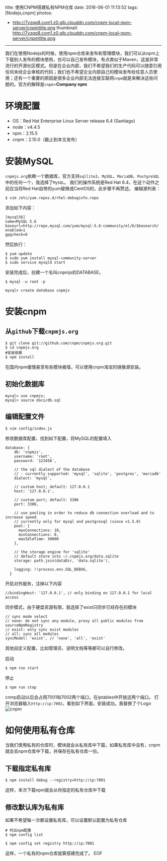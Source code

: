 title: 使用CNPM搭建私有NPM仓库
date: 2016-06-01 11:13:52
tags: [Nodejs,cnpm]
photos:
- http://7vzqg8.com1.z0.glb.clouddn.com/cnpm-local-npm-server/cnpmtitle.png
thumbnail: http://7vzqg8.com1.z0.glb.clouddn.com/cnpm-local-npm-server/cnpmtitle.png
---
我们在使用Nodejs的时候，使用npm仓库来发布和管理模块，我们可以从npm上下载别人发布的模块使用，也可以自己发布模块，有点类似于Maven，这是非常流行的开源社区模式。但是在企业内部，我们不希望我们的生产代码可以随意引用任何未经企业审核的代码；我们也不希望企业内部自己的模块发布给任意人员使用；还有一个重要的原因是很多企业内部无法连接互联网`cnpm`就是来解决这些问题的。官方的解释是`cnpm`=**Company npm**
# 环境配置
* OS：Red Hat Enterprise Linux Server release 6.4 (Santiago)
* node：v4.4.5
* npm：2.15.5
* cnpm：2.10.0（截止到本文发布）

<!--more-->

# 安装MySQL
`cnpmjs.org`依赖一个数据库，官方支持`sqllite3`、`MySQL`、`MariaDB`、`PostgreSQL`中的任何一个，我选择了`MySQL`。
我们的操作系统是Red Hat 6.4，在这个动作之前应当将Red Hat自带的yum替换成CentOS的，此步骤不再赘述。
编辑源列表：
```shell
$ vim /etc/yum.repos.d/rhel-debuginfo.repo
```
添加如下内容：
```
[mysql56]
name=MySQL 5.6
baseurl=http://repo.mysql.com/yum/mysql-5.6-community/el/6/$basearch/
enabled=1
gpgcheck=0
```
然后执行：
```shell
$ yum update
$ sudo yum install mysql-community-server
$ sudo service mysqld start
```
安装完成后，创建一个名叫cnpmjs的DATABASE。
```shell
$ mysql -u root -p

mysql> create datebase cnpmjs
```
# 安装cnpm
## 从`github`下载`cnpmjs.org`
```shell
$ git clone git://github.com/cnpm/cnpmjs.org.git
$ cd cnpmjs.org
#安装依赖
$ npm install
```
在国内npm缓慢甚至有些模块被墙，可以使用cnpm淘宝的镜像源安装。
## 初始化数据库
```
mysql> use cnpmjs;
mysql> source docs/db.sql
```

## 编辑配置文件
```
$ vim config/index.js
```
修改数据库配置，找到如下配置，将MySQL的配置填入
```
database: {
    db: 'cnpmjs',
    username: 'root',
    password: '123456',

    // the sql dialect of the database
    // - currently supported: 'mysql', 'sqlite', 'postgres', 'mariadb'
    dialect: 'mysql',

    // custom host; default: 127.0.0.1
    host: '127.0.0.1',

    // custom port; default: 3306
    port: 3306,

    // use pooling in order to reduce db connection overload and to increase speed
    // currently only for mysql and postgresql (since v1.5.0)
    pool: {
      maxConnections: 10,
      minConnections: 0,
      maxIdleTime: 30000
    },

    // the storage engine for 'sqlite'
    // default store into ~/.cnpmjs.org/data.sqlite
    storage: path.join(dataDir, 'data.sqlite'),

    logging: !!process.env.SQL_DEBUG,
  }
```
开启对外服务，注掉以下内容
```
//bindingHost: '127.0.0.1', // only binding on 127.0.0.1 for local access
```
同步模式，由于硬盘资源有限，我选择了exist只同步已经存在的模块
```
// sync mode select
// none: do not sync any module, proxy all public modules from sourceNpmRegistry
// exist: only sync exist modules
// all: sync all modules
syncModel: 'exist', // 'none', 'all', 'exist'
```
其他自定义配置，比如管理员、说明文档等等都可以自行修改。

启动
```shell
$ npm run start
```
停止
```shell
$ npm run stop
```
cnmp启动以后会占用7001和7002两个端口，在iptables中开放这两个端口。
打开浏览器输入`http://ip:7002`，看到如下界面，安装成功。我替换了个Logo
![cnpm](http://7vzqg8.com1.z0.glb.clouddn.com/cnpm-local-npm-server/cnpm.png)

# 如何使用私有仓库
当我们使用私有的仓库时，模块就会从私有库中下载，如果私有库中没有，cnpm就会去npm仓库中下载，并保存在私有仓库一份。
## 下载指定私有库
```shell
$ npm install debug --registry=http://ip:7001
```
这样，本次下载npm就会从你指定的私有仓库中下载
## 修改默认库为私有库
如果不希望每一次都设置私有库，可以设置默认配置为私有仓库
```shell
# 列出npm配置
$ npm config list

$ npm config set registry http://ip:7001
```
这样，一个私有的npm仓库就算搭建完成了。
EOF
<!-- indicate-the-source -->
